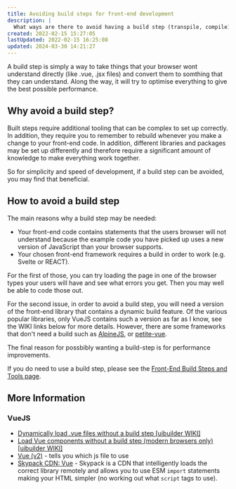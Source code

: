 ```yaml
---
title: Avoiding build steps for front-end development
description: |
  What ways are there to avoid having a build step (transpile, compile) when developing front-end code?
created: 2022-02-15 15:27:05
lastUpdated: 2022-02-15 16:25:08
updated: 2024-03-30 14:21:27
---
```


A build step is simply a way to take things that your browser wont understand directly (like .vue, .jsx files)
and convert them to somthing that they can understand. Along the way, it will try to optimise everything to give the best possible performance.

## Why avoid a build step?

Built steps require additional tooling that can be complex to set up correctly. In addition, they require you to remember to rebuild whenever you make a change to your front-end code. In addition, different libraries and packages may be set up differently and therefore require a significant amount of knowledge to make everything work together.

So for simplicity and speed of development, if a build step can be avoided, you may find that beneficial.

## How to avoid a build step

The main reasons why a build step may be needed:

* Your front-end code contains statements that the users browser will not understand because the example code you have picked up uses a new version of JavaScript than your browser supports.
* Your chosen front-end framework requires a build in order to work (e.g. Svelte or REACT).

For the first of those, you can try loading the page in one of the browser types your users will have and see what errors you get. Then you may well be able to code those out.

For the second issue, in order to avoid a build step, you will need a version of the front-end library that contains a dynamic build feature. Of the various popular libraries, only VueJS contains such a version as far as I know, see the WIKI links below for more details. However, there are some frameworks that don't need a build such as [AlpineJS](https://alpinejs.dev/), or [petite-vue](https://github.com/vuejs/petite-vue).

The final reason for possbibly wanting a build-step is for performance improvements.

If you do need to use a build step, please see the [Front-End Build Steps and Tools page](front-end-builds).

## More Information

### VueJS

* [Dynamically load .vue files without a build step [uibuilder WIKI]](https://github.com/TotallyInformation/node-red-contrib-uibuilder/wiki/Load-Vue-(v2-or-v3)-components-without-a-build-step-(modern-browsers-only))
* [Load Vue components without a build step (modern browsers only) [uibuilder WIKI]](https://github.com/TotallyInformation/node-red-contrib-uibuilder/wiki/Load-Vue-components-without-a-build-step-(modern-browsers-only))
* [Vue (v2)](https://www.npmjs.com/package/vue) - tells you which js file to use
* [Skypack CDN: Vue](https://www.skypack.dev/view/vue) - Skypack is a CDN that intelligently loads the correct library remotely and allows you to use ESM `import` statements making your HTML simpler (no working out what `script` tags to use).
